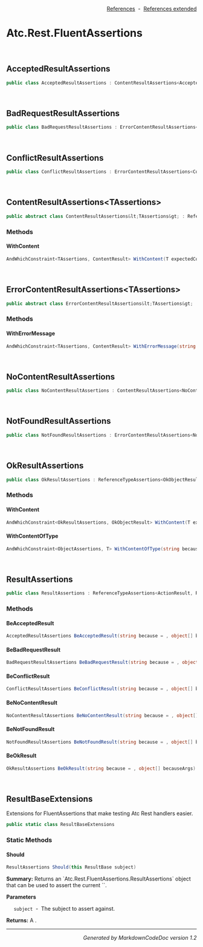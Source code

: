 <div style='text-align: right'>

[References](Index.md)&nbsp;&nbsp;-&nbsp;&nbsp;[References extended](IndexExtended.md)
</div>

# Atc.Rest.FluentAssertions

<br />


## AcceptedResultAssertions

```csharp
public class AcceptedResultAssertions : ContentResultAssertions<AcceptedResultAssertions>
```


<br />


## BadRequestResultAssertions

```csharp
public class BadRequestResultAssertions : ErrorContentResultAssertions<BadRequestResultAssertions>
```


<br />


## ConflictResultAssertions

```csharp
public class ConflictResultAssertions : ErrorContentResultAssertions<ConflictResultAssertions>
```


<br />


## ContentResultAssertions&lt;TAssertions&gt;

```csharp
public abstract class ContentResultAssertions&lt;TAssertions&gt; : ReferenceTypeAssertions<ContentResult, ContentResultAssertions<TAssertions>>
```

### Methods


#### WithContent

```csharp
AndWhichConstraint<TAssertions, ContentResult> WithContent(T expectedContent, string because = , object[] becauseArgs)
```

<br />


## ErrorContentResultAssertions&lt;TAssertions&gt;

```csharp
public abstract class ErrorContentResultAssertions&lt;TAssertions&gt; : ContentResultAssertions<TAssertions>
```

### Methods


#### WithErrorMessage

```csharp
AndWhichConstraint<TAssertions, ContentResult> WithErrorMessage(string expectedErrorMessage, string because = , object[] becauseArgs)
```

<br />


## NoContentResultAssertions

```csharp
public class NoContentResultAssertions : ContentResultAssertions<NoContentResultAssertions>
```


<br />


## NotFoundResultAssertions

```csharp
public class NotFoundResultAssertions : ErrorContentResultAssertions<NotFoundResultAssertions>
```


<br />


## OkResultAssertions

```csharp
public class OkResultAssertions : ReferenceTypeAssertions<OkObjectResult, OkResultAssertions>
```

### Methods


#### WithContent

```csharp
AndWhichConstraint<OkResultAssertions, OkObjectResult> WithContent(T expectedContent, string because = , object[] becauseArgs)
```
#### WithContentOfType

```csharp
AndWhichConstraint<ObjectAssertions, T> WithContentOfType(string because = , object[] becauseArgs)
```

<br />


## ResultAssertions

```csharp
public class ResultAssertions : ReferenceTypeAssertions<ActionResult, ResultAssertions>
```

### Methods


#### BeAcceptedResult

```csharp
AcceptedResultAssertions BeAcceptedResult(string because = , object[] becauseArgs)
```
#### BeBadRequestResult

```csharp
BadRequestResultAssertions BeBadRequestResult(string because = , object[] becauseArgs)
```
#### BeConflictResult

```csharp
ConflictResultAssertions BeConflictResult(string because = , object[] becauseArgs)
```
#### BeNoContentResult

```csharp
NoContentResultAssertions BeNoContentResult(string because = , object[] becauseArgs)
```
#### BeNotFoundResult

```csharp
NotFoundResultAssertions BeNotFoundResult(string because = , object[] becauseArgs)
```
#### BeOkResult

```csharp
OkResultAssertions BeOkResult(string because = , object[] becauseArgs)
```

<br />


## ResultBaseExtensions
Extensions for FluentAssertions that make testing Atc Rest handlers easier.


```csharp
public static class ResultBaseExtensions
```

### Static Methods


#### Should

```csharp
ResultAssertions Should(this ResultBase subject)
```
<p><b>Summary:</b> Returns an `Atc.Rest.FluentAssertions.ResultAssertions` object that can be used  to assert the current ``.</p>

<b>Parameters</b>

&nbsp;&nbsp;&nbsp;&nbsp;&nbsp;`subject`&nbsp;&nbsp;-&nbsp;&nbsp;The subject to assert against.<br />
<p><b>Returns:</b> A .</p>

<hr /><div style='text-align: right'><i>Generated by MarkdownCodeDoc version 1.2</i></div>
